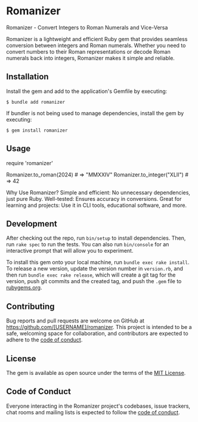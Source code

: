 # Romanizer

Romanizer - Convert Integers to Roman Numerals and Vice-Versa

Romanizer is a lightweight and efficient Ruby gem that provides seamless conversion between integers and Roman numerals. Whether you need to convert numbers to their Roman representations or decode Roman numerals back into integers, Romanizer makes it simple and reliable.

## Installation

Install the gem and add to the application's Gemfile by executing:

    $ bundle add romanizer

If bundler is not being used to manage dependencies, install the gem by executing:

    $ gem install romanizer

## Usage

require 'romanizer'

Romanizer.to_roman(2024) # => "MMXXIV"
Romanizer.to_integer("XLII") # => 42

Why Use Romanizer?
    Simple and efficient: No unnecessary dependencies, just pure Ruby.
    Well-tested: Ensures accuracy in conversions.
    Great for learning and projects: Use it in CLI tools, educational software, and more.

## Development

After checking out the repo, run `bin/setup` to install dependencies. Then, run `rake spec` to run the tests. You can also run `bin/console` for an interactive prompt that will allow you to experiment.

To install this gem onto your local machine, run `bundle exec rake install`. To release a new version, update the version number in `version.rb`, and then run `bundle exec rake release`, which will create a git tag for the version, push git commits and the created tag, and push the `.gem` file to [rubygems.org](https://rubygems.org).

## Contributing

Bug reports and pull requests are welcome on GitHub at https://github.com/[USERNAME]/romanizer. This project is intended to be a safe, welcoming space for collaboration, and contributors are expected to adhere to the [code of conduct](https://github.com/[USERNAME]/romanizer/blob/main/CODE_OF_CONDUCT.md).

## License

The gem is available as open source under the terms of the [MIT License](https://opensource.org/licenses/MIT).

## Code of Conduct

Everyone interacting in the Romanizer project's codebases, issue trackers, chat rooms and mailing lists is expected to follow the [code of conduct](https://github.com/[USERNAME]/romanizer/blob/main/CODE_OF_CONDUCT.md).
